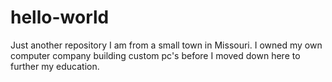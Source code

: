 # hello-world
Just another repository
  I am from a small town in Missouri. I owned my own computer company building custom pc's before I moved down here to further my education.
